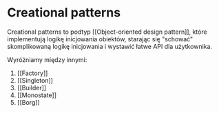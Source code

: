 # Creational patterns

Creational patterns to podtyp [[Object-oriented design pattern]], które implementują logikę inicjowania obiektów, starając się  "schować" skomplikowaną logikę inicjowania i wystawić łatwe API dla użytkownika.

Wyróżniamy między innymi:
1. [[Factory]]
2. [[Singleton]]
3. [[Builder]]
4. [[Monostate]]
5. [[Borg]]